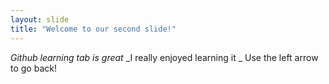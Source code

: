 ```yaml
---
layout: slide
title: "Welcome to our second slide!"
---
```

*Github learning tab is great*
_I really enjoyed learning it _
Use the left arrow to go back!

